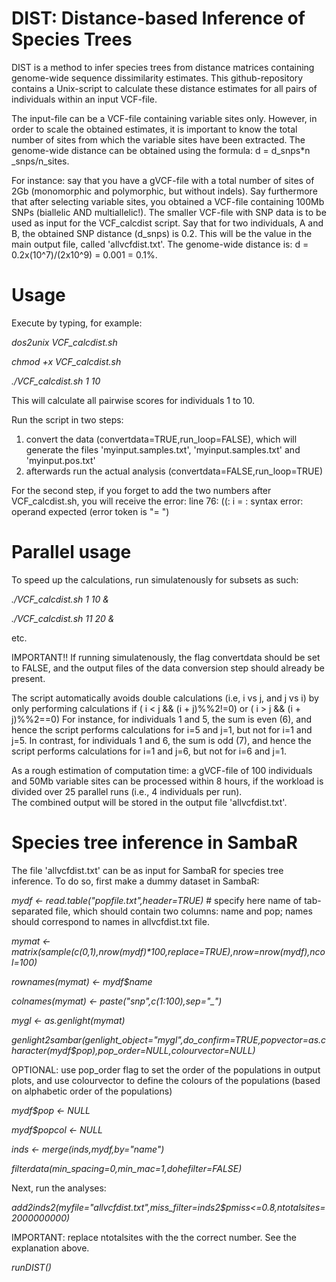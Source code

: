 # DIST: Distance-based Inference of Species Trees

DIST is a method to infer species trees from distance matrices containing genome-wide sequence dissimilarity estimates.
This github-repository contains a Unix-script to calculate these distance estimates for all pairs of individuals within an input VCF-file. 

The input-file can be a VCF-file containing variable sites only. 
However, in order to scale the obtained estimates, it is important to know the total number of sites from which the variable sites have been extracted. 
The genome-wide distance can be obtained using the formula: d = d_snps*n _snps/n_sites. 

For instance: say that you have a gVCF-file with a total number of sites of 2Gb (monomorphic and polymorphic, but without indels). 
Say furthermore that after selecting variable sites, you obtained a VCF-file containing 100Mb SNPs (biallelic AND multiallelic!).
The smaller VCF-file with SNP data is to be used as input for the VCF_calcdist script.
Say that for two individuals, A and B, the obtained SNP distance (d_snps) is 0.2. This will be the value in the main output file, called 'allvcfdist.txt'.
The genome-wide distance is: d = 0.2x(10^7)/(2x10^9) = 0.001 = 0.1%.

# Usage
Execute by typing, for example:

*dos2unix VCF_calcdist.sh*

*chmod +x VCF_calcdist.sh*

*./VCF_calcdist.sh 1 10*

This will calculate all pairwise scores for individuals 1 to 10.

Run the script in two steps: 
1. convert the data (convertdata=TRUE,run_loop=FALSE), which will generate the files 'myinput.samples.txt', 'myinput.samples.txt' and 'myinput.pos.txt' 
2. afterwards run the actual analysis (convertdata=FALSE,run_loop=TRUE)

For the second step, if you forget to add the two numbers after VCF_calcdist.sh, you will receive the error:
line 76: ((: i = : syntax error: operand expected (error token is "= ")

# Parallel usage
To speed up the calculations, run simulatenously for subsets as such:

*./VCF_calcdist.sh 1 10 &*		

*./VCF_calcdist.sh 11 20 &*

etc.

IMPORTANT!! If running simulatenously, the flag convertdata should be set to FALSE, and the output files of the data conversion step should already be present.

The script automatically avoids double calculations (i.e, i vs j, and j vs i) by only performing calculations if ( i < j && (i + j)%%2!=0) or ( i > j && (i + j)%%2==0)
For instance, for individuals 1 and 5, the sum is even (6), and hence the script performs calculations for i=5 and j=1, but not for i=1 and j=5.
In contrast, for individuals 1 and 6, the sum is odd (7), and hence the script performs calculations for i=1 and j=6, but not for i=6 and j=1.     

As a rough estimation of computation time: a gVCF-file of 100 individuals and 50Mb variable sites can be processed within 8 hours, if the workload is divided over 25 parallel runs (i.e., 4 individuals per run).     
The combined output will be stored in the output file 'allvcfdist.txt'.

# Species tree inference in SambaR

The file 'allvcfdist.txt' can be as input for SambaR for species tree inference.
To do so, first make a dummy dataset in SambaR:

*mydf	          <- read.table("popfile.txt",header=TRUE)*			# specify here name of tab-separated file, which should contain two columns: name and pop; names should correspond to names in allvcfdist.txt file.

*mymat			      <- matrix(sample(c(0,1),nrow(mydf)\*100,replace=TRUE),nrow=nrow(mydf),ncol=100)*

*rownames(mymat)	<- mydf$name*

*colnames(mymat)	<- paste("snp",c(1:100),sep="_")*	

*mygl			      <- as.genlight(mymat)*

*genlight2sambar(genlight_object="mygl",do_confirm=TRUE,popvector=as.character(mydf$pop),pop_order=NULL,colourvector=NULL)*

OPTIONAL: use pop_order flag to set the order of the populations in output plots, and use colourvector to define the colours of the populations (based on alphabetic order of the populations)

*mydf$pop		    <- NULL*

*mydf$popcol		  <- NULL*

*inds			      <- merge(inds,mydf,by="name")*

*filterdata(min_spacing=0,min_mac=1,dohefilter=FALSE)*

Next, run the analyses:

*add2inds2(myfile="allvcfdist.txt",miss_filter=inds2$pmiss<=0.8,ntotalsites=2000000000)*

IMPORTANT: replace ntotalsites with the the correct number. See the explanation above.

*runDIST()*
